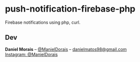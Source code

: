 # push-notification-firebase-php
Firebase notifications using php, curl.


## Dev

**Daniel Morais** – [@ManielDorais](https://twitter.com/ManielDorais) – danielmatos98@gmail.com  
[Instagram: @ManielDorais ](https://instagram.com/ManielDorais)

